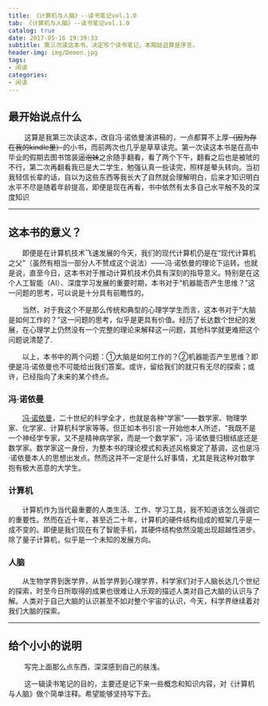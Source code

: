 ```yaml
---
title: 《计算机与人脑》--读书笔记vol.1.0
tab: 《计算机与人脑》--读书笔记vol.1.0
catalog: true
date: 2017-05-16 19:39:33
subtitle: 第三次读这本书，决定写个读书笔记，本期姑且算是序言。
header-img: img/Demon.jpg
tags: 
- 闲读 
categories:
- 闲读
---
```


## 最开始说点什么

&emsp; &emsp;这算是我第三次读这本，改自冯·诺依曼演讲稿的，一点都算不上厚~~（因为存在我的kindle里）~~的小书，而前两次也几乎是草草读完。第一次读这本书是在高中毕业的假期去图书馆装逼~~泡妹~~之余随手翻看，看了两个下午，翻看之后也是被唬的不行，第二次再翻看我已是大二学生，勉强认真一些读完，照样是晕头转向。当初我轻信长辈的话，自以为这些东西等我长大了自然就会理解明白，后来才知识明白水平不尽是随着年龄提高，即便是现在再看，书中依然有太多自己水平触不及的深度知识

---

## 这本书的意义？

&emsp;&emsp;即便是在计算机技术飞速发展的今天，我们的现代计算机仍是在“现代计算机之父”（虽然有相当一部分人不赞成这个说法）——冯·诺依曼的理论下运转。也就是说，直至今日，这本书对于推动计算机技术仍具有深刻的指导意义。特别是在这个人工智能（AI）、深度学习发展的重要时期，本书对于“机器能否产生思维？”这一问题的思考，可以说是十分具有前瞻性的。

&emsp;&emsp;当然，对于我这个不是那么传统和典型的心理学学生而言，这本书对于“大脑是如何工作的？”这一问题的思考，似乎是更具有价值。经历了长达数个世纪的发展，在心理学上仍然没有一个完整的理论来解释这一问题，其他科学就更难把这个问题说清楚了.

&emsp;&emsp;以上，本书中的两个问题：①大脑是如何工作的？②机器能否产生思维？即便是冯·诺依曼也不可能给出我们答案。或许，留给我们的就只有无尽的探索；或许，已经指向了未来的某个终点。

### 冯·诺依曼

&emsp;&emsp;[冯·诺依曼](https://en.wikipedia.org/wiki/John_von_Neumann)，二十世纪的科学全才，也就是各种“学家”——数学家、物理学家、化学家、计算机科学家等等。但正如本书引言一开始他本人所述，“我既不是一个神经学专家，又不是精神病学家，而是一个数学家”，冯·诺依曼归根结底还是数学家。数学家这一身份，为整本书的理论模式和表述风格奠定了基调，这也是冯·诺依曼本人的思想出发点。然而这并不一定是什么好事情，尤其是我这种对数学抱有极大恶意的大学生。

### 计算机

&emsp;&emsp;计算机作为当代最重要的人类生活、工作、学习工具，我不知道该怎么强调它的重要性。然而在近十年，甚至近二十年，计算机的硬件结构组成的框架几乎是一成不变的。即便是我们现在有了智能手机，其硬件结构依然没能出现超越性进步。除了量子计算机，似乎是一个未知的发展方向。

### 人脑

&emsp;&emsp;从生物学界到医学界，从哲学界到心理学界，科学家们对于人脑长达几个世纪的探索，时至今日所取得的成果也很难让人乐观的描述人类对自己大脑的认识与了解。人类对于自己大脑的认识甚至不如对整个宇宙的认识，今天，科学界继续着对我们大脑的探索。

---

## 给个小小的说明

&emsp; &emsp;写完上面那么点东西，深深感到自己的肤浅。

&emsp; &emsp;这一辑读书笔记的目的，主要还是记下来一些概念和知识内容，对《计算机与人脑》做个简单注释。希望能够坚持写下去。